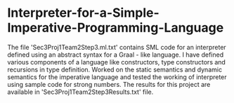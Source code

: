 # Interpreter-for-a-Simple-Imperative-Programming-Language
The file 'Sec3Proj1Team2Step3.ml.txt' contains SML code for an interpreter defined using an abstract syntax for a Graal - like language.
I have defined various components of a language like constructors, type constructors and recursions in type definition.
Worked on the static semantics and dynamic semantics for the imperative language and tested the working of interpreter using sample code for strong numbers.
The results for this project are available in 'Sec3Proj1Team2Step3Results.txt' file.
